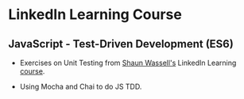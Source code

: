 # LinkedIn Learning Course

## JavaScript - Test-Driven Development (ES6)

-   Exercises on Unit Testing from [Shaun Wassell's](https://www.linkedin.com/in/shaun-wassell/?trk=lil_course) LinkedIn Learning [course](https://www.linkedin.com/learning/javascript-test-driven-development-es6/intro-video).

-   Using Mocha and Chai to do JS TDD.

